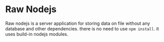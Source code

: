 # Raw Nodejs
Raw nodejs is a server application for storing data on file without any database and other dependencies.
there is no need to use `npm install`. it uses build-in nodejs modules. 
